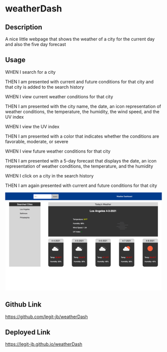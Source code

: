 # weatherDash

## Description
A nice little webpage that shows the weather of a city for the current day and also the five day forecast

## Usage
WHEN I search for a city

THEN I am presented with current and future conditions for that city and that city is added to the search history

WHEN I view current weather conditions for that city

THEN I am presented with the city name, the date, an icon representation of weather conditions, the temperature, the humidity, the wind speed, and the UV index

WHEN I view the UV index

THEN I am presented with a color that indicates whether the conditions are favorable, moderate, or severe

WHEN I view future weather conditions for that city

THEN I am presented with a 5-day forecast that displays the date, an icon representation of weather conditions, the temperature, and the 
humidity

WHEN I click on a city in the search history

THEN I am again presented with current and future conditions for that city

  ![app landing page](assets/images/screen-shot.png)

## Github Link
https://github.com/legit-jb/weatherDash

## Deployed Link
https://legit-jb.github.io/weatherDash
